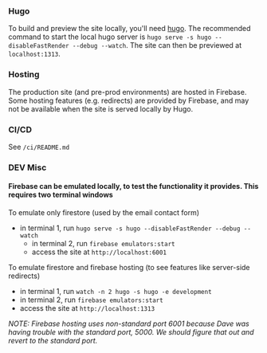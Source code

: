 ### Hugo
To build and preview the site locally, you'll need [hugo](gohugo.io). The recommended command to start the local hugo server is `hugo serve -s hugo --disableFastRender --debug --watch`. The site can then be previewed at `localhost:1313`.

### Hosting
The production site (and pre-prod environments) are hosted in Firebase. Some hosting features (e.g. redirects) are provided by Firebase, and may not be available when the site is served locally by Hugo.

### CI/CD
See `/ci/README.md`

### DEV Misc
#### Firebase can be emulated locally, to test the functionality it provides. This requires two terminal windows
To emulate only firestore (used by the email contact form)  
- in terminal 1, run `hugo serve -s hugo --disableFastRender --debug --watch`
  - in terminal 2, run `firebase emulators:start`
  - access the site at `http://localhost:6001`

To emulate firestore and firebase hosting (to see features like server-side redirects)
  - in terminal 1, run `watch -n 2 hugo -s hugo -e development`
  - in terminal 2, run `firebase emulators:start`
  - access the site at `http://localhost:1313`

*NOTE: Firebase hosting uses non-standard port 6001 because Dave was having trouble with the standard port, 5000. We should figure that out and revert to the standard port.*
